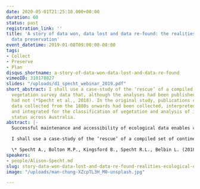 ```yaml
---
date: 2020-05-01T21:25:10.000+00:00
duration: 60
status: past
registration_link: ''
title: 'A story of data won, data lost and data re-found: the realities of ecological
  data preservation'
event_datetime: 2019-01-08T09:00:00-08:00
tags:
- Collect
- Preserve
- Plan
disqus_shortname: a-story-of-data-won-data-lost-and-data-re-found
vimeoID: 310178827
slides: "/uploads/d1_specht_webinar_2019.pdf"
short_abstract: I shall use a case-study of the ‘rescue’ of a compiled set of continent-wide
  vegetation survey data that, although the analyses had been published, the raw data
  had not (*Specht et al., 2018). In the original study, publications containing plot
  data collected from the 1880s onwards had been collected, interpreted, digitised,
  and integrated for the classification of vegetation and analysis of its conservation
  status across Australia.
abstract: |-
  Successful maintenance and accessibility of ecological data enables comprehension of the nature and causes of ecosystem change and makes informed action possible. However, much valuable data are not in institutional hands, and there are many pitfalls of non-institutional ecological data conservation. Interruptions to custodianship, outdated media, lost knowledge and the continuous evolution of species names makes conservation of such data challenging.

  I shall use a case-study of the ‘rescue’ of a compiled set of continent-wide vegetation survey data that, although the analyses had been published, the raw data had not (*Specht et al., 2018). In the original study, publications containing plot data collected from the 1880s onwards had been collected, interpreted, digitised, and integrated for the classification of vegetation and analysis of its conservation status across Australia. These compiled data form an extremely valuable national collection that demanded publishing in open, readily accessible online repositories such as the [Terrestrial Ecosystem Research Network](http://www.tern.org.au/) and the [Atlas of Living Australia](http://www.ala.org.au/), the Australian node of the [Global Biodiversity Information Facility](http://www.gbif.org/). This webinar will take you through the workflow from the original data collection in which the presenter participated as a young student, to the present-day deposition of the data in a modern repository. It is hoped that the lessons learnt from this project will trigger a sober review of the value of endangered data and the importance of suitable and timely archiving so the initial unique collection investment enables multiple re-use in perpetuity.

  \* Specht A., Bolton M.P., Kingsford B., Specht R.L., Belbin L. (2018) A story of data won, data lost and data re-found: the realities of ecological data preservation. Biodiversity Data Journal 6:e28073. doi: 10.3897/BDJ.6.e28073
speakers:
- people/Alison-Specht.md
slug: story-data-won-data-lost-and-data-re-found-realities-ecological-data-preservation
image: "/uploads/man-chung-XZcpTL3H_M0-unsplash.jpg"

---
```

